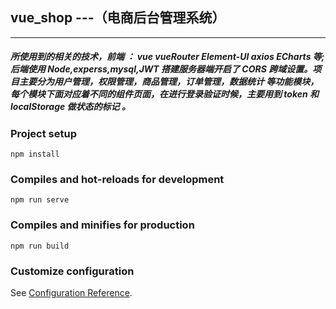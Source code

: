 ## vue_shop ---（电商后台管理系统）
***
##### 所使用到的相关的技术，前端 ： vue vueRouter Element-UI axios ECharts 等; 后端使用 Node,experss,mysql,JWT 搭建服务器端开启了 CORS 跨域设置。项目主要分为用户管理，权限管理，商品管理，订单管理，数据统计 等功能模块，每个模块下面对应着不同的组件页面，在进行登录验证时候，主要用到 token 和 localStorage 做状态的标记 。

### Project setup
```
npm install
```

### Compiles and hot-reloads for development
```
npm run serve
```

### Compiles and minifies for production
```
npm run build
```

### Customize configuration
See [Configuration Reference](https://cli.vuejs.org/config/).
